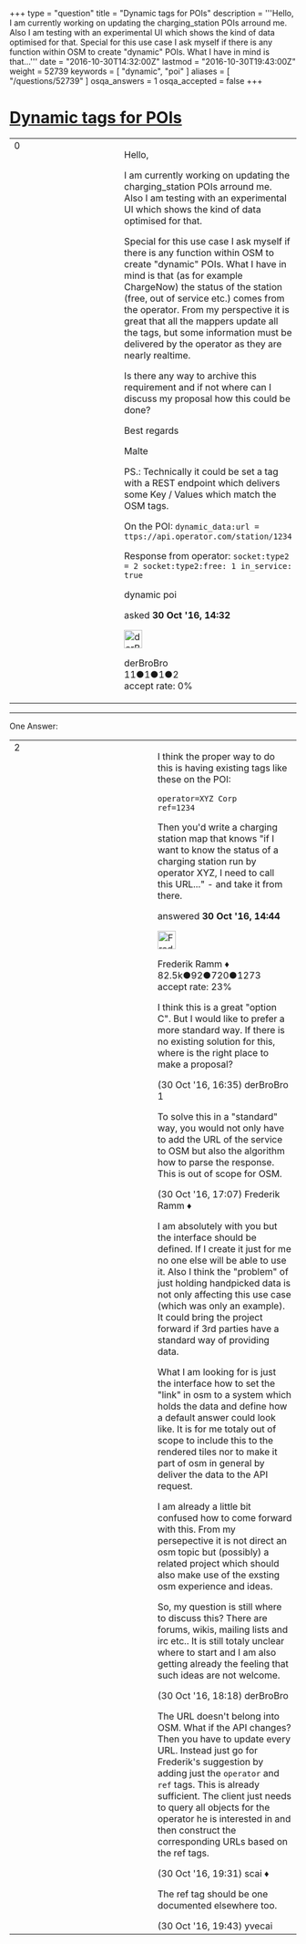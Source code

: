 +++
type = "question"
title = "Dynamic tags for POIs"
description = '''Hello,  I am currently working on updating the charging_station POIs arround me. Also I am testing with an experimental UI which shows the kind of data optimised for that. Special for this use case I ask myself if there is any function within OSM to create &quot;dynamic&quot; POIs. What I have in mind is that...'''
date = "2016-10-30T14:32:00Z"
lastmod = "2016-10-30T19:43:00Z"
weight = 52739
keywords = [ "dynamic", "poi" ]
aliases = [ "/questions/52739" ]
osqa_answers = 1
osqa_accepted = false
+++

<div class="headNormal">

# [Dynamic tags for POIs](/questions/52739/dynamic-tags-for-pois)

</div>

<div id="main-body">

<div id="askform">

<table id="question-table" style="width:100%;">
<colgroup>
<col style="width: 50%" />
<col style="width: 50%" />
</colgroup>
<tbody>
<tr>
<td style="width: 30px; vertical-align: top"><div class="vote-buttons">
<span id="post-52739-upvote" class="ajax-command post-vote up" rel="nofollow" title="I like this post (click again to cancel)"> </span>
<div id="post-52739-score" class="post-score" title="current number of votes">
0
</div>
<span id="post-52739-downvote" class="ajax-command post-vote down" rel="nofollow" title="I dont like this post (click again to cancel)"> </span> <span id="favorite-mark" class="ajax-command favorite-mark" rel="nofollow" title="mark/unmark this question as favorite (click again to cancel)"> </span>
<div id="favorite-count" class="favorite-count">
&#10;</div>
</div></td>
<td><div id="item-right">
<div class="question-body">
<p>Hello,</p>
<p>I am currently working on updating the charging_station POIs arround me. Also I am testing with an experimental UI which shows the kind of data optimised for that.</p>
<p>Special for this use case I ask myself if there is any function within OSM to create "dynamic" POIs. What I have in mind is that (as for example ChargeNow) the status of the station (free, out of service etc.) comes from the operator. From my perspective it is great that all the mappers update all the tags, but some information must be delivered by the operator as they are nearly realtime.</p>
<p>Is there any way to archive this requirement and if not where can I discuss my proposal how this could be done?</p>
<p>Best regards</p>
<p>Malte</p>
<p>PS.: Technically it could be set a tag with a REST endpoint which delivers some Key / Values which match the OSM tags.</p>
<p>On the POI: <code>dynamic_data:url = </code><span><code>ttps://api.operator.com/station/1234</code></span></p>
<p>Response from operator: <code>socket:type2 = 2 socket:type2:free: 1 in_service: true</code></p>
</div>
<div id="question-tags" class="tags-container tags">
<span class="post-tag tag-link-dynamic" rel="tag" title="see questions tagged &#39;dynamic&#39;">dynamic</span> <span class="post-tag tag-link-poi" rel="tag" title="see questions tagged &#39;poi&#39;">poi</span>
</div>
<div id="question-controls" class="post-controls">
&#10;</div>
<div class="post-update-info-container">
<div class="post-update-info post-update-info-user">
<p>asked <strong>30 Oct '16, 14:32</strong></p>
<img src="https://secure.gravatar.com/avatar/423db5ffe6a01cc1c6663f6fc37a30b5?s=32&amp;d=identicon&amp;r=g" class="gravatar" width="32" height="32" alt="derBroBro&#39;s gravatar image" />
<p><span>derBroBro</span><br />
<span class="score" title="11 reputation points">11</span><span title="1 badges"><span class="badge1">●</span><span class="badgecount">1</span></span><span title="1 badges"><span class="silver">●</span><span class="badgecount">1</span></span><span title="2 badges"><span class="bronze">●</span><span class="badgecount">2</span></span><br />
<span class="accept_rate" title="Rate of the user&#39;s accepted answers">accept rate:</span> <span title="derBroBro has no accepted answers">0%</span></p>
</div>
</div>
<div id="comments-container-52739" class="comments-container">
&#10;</div>
<div id="comment-tools-52739" class="comment-tools">
&#10;</div>
<div class="clear">
&#10;</div>
<div id="comment-52739-form-container" class="comment-form-container">
&#10;</div>
<div class="clear">
&#10;</div>
</div></td>
</tr>
</tbody>
</table>

------------------------------------------------------------------------

<div class="tabBar">

<span id="sort-top"></span>

<div class="headQuestions">

One Answer:

</div>

</div>

<span id="52740"></span>

<div id="answer-container-52740" class="answer">

<table style="width:100%;">
<colgroup>
<col style="width: 50%" />
<col style="width: 50%" />
</colgroup>
<tbody>
<tr>
<td style="width: 30px; vertical-align: top"><div class="vote-buttons">
<span id="post-52740-upvote" class="ajax-command post-vote up" rel="nofollow" title="I like this post (click again to cancel)"> </span>
<div id="post-52740-score" class="post-score" title="current number of votes">
2
</div>
<span id="post-52740-downvote" class="ajax-command post-vote down" rel="nofollow" title="I dont like this post (click again to cancel)"> </span>
</div></td>
<td><div class="item-right">
<div class="answer-body">
<p>I think the proper way to do this is having existing tags like these on the POI:</p>
<pre><code>operator=XYZ Corp
ref=1234</code></pre>
<p>Then you'd write a charging station map that knows "if I want to know the status of a charging station run by operator XYZ, I need to call this URL..." - and take it from there.</p>
</div>
<div class="answer-controls post-controls">
&#10;</div>
<div class="post-update-info-container">
<div class="post-update-info post-update-info-user">
<p>answered <strong>30 Oct '16, 14:44</strong></p>
<img src="https://secure.gravatar.com/avatar/a2b38d937e70ab39d895d17da0dd1ba4?s=32&amp;d=identicon&amp;r=g" class="gravatar" width="32" height="32" alt="Frederik%20Ramm&#39;s gravatar image" />
<p><span>Frederik Ramm ♦</span><br />
<span class="score" title="82494 reputation points"><span>82.5k</span></span><span title="92 badges"><span class="badge1">●</span><span class="badgecount">92</span></span><span title="720 badges"><span class="silver">●</span><span class="badgecount">720</span></span><span title="1273 badges"><span class="bronze">●</span><span class="badgecount">1273</span></span><br />
<span class="accept_rate" title="Rate of the user&#39;s accepted answers">accept rate:</span> <span title="Frederik Ramm has 417 accepted answers">23%</span></p>
</div>
</div>
<div id="comments-container-52740" class="comments-container">
<span id="52743"></span>
<div id="comment-52743" class="comment">
<div id="post-52743-score" class="comment-score">
&#10;</div>
<div class="comment-text">
<p>I think this is a great "option C". But I would like to prefer a more standard way. If there is no existing solution for this, where is the right place to make a proposal?</p>
</div>
<div id="comment-52743-info" class="comment-info">
<span class="comment-age">(30 Oct '16, 16:35)</span> <span class="comment-user userinfo">derBroBro</span>
</div>
</div>
<span id="52744"></span>
<div id="comment-52744" class="comment">
<div id="post-52744-score" class="comment-score">
1
</div>
<div class="comment-text">
<p>To solve this in a "standard" way, you would not only have to add the URL of the service to OSM but also the algorithm how to parse the response. This is out of scope for OSM.</p>
</div>
<div id="comment-52744-info" class="comment-info">
<span class="comment-age">(30 Oct '16, 17:07)</span> <span class="comment-user userinfo">Frederik Ramm ♦</span>
</div>
</div>
<span id="52745"></span>
<div id="comment-52745" class="comment">
<div id="post-52745-score" class="comment-score">
&#10;</div>
<div class="comment-text">
<p>I am absolutely with you but the interface should be defined. If I create it just for me no one else will be able to use it. Also I think the "problem" of just holding handpicked data is not only affecting this use case (which was only an example). It could bring the project forward if 3rd parties have a standard way of providing data.</p>
<p>What I am looking for is just the interface how to set the "link" in osm to a system which holds the data and define how a default answer could look like. It is for me totaly out of scope to include this to the rendered tiles nor to make it part of osm in general by deliver the data to the API request.</p>
<p>I am already a little bit confused how to come forward with this. From my persepective it is not direct an osm topic but (possibly) a related project which should also make use of the exsting osm experience and ideas.</p>
<p>So, my question is still where to discuss this? There are forums, wikis, mailing lists and irc etc.. It is still totaly unclear where to start and I am also getting already the feeling that such ideas are not welcome.</p>
</div>
<div id="comment-52745-info" class="comment-info">
<span class="comment-age">(30 Oct '16, 18:18)</span> <span class="comment-user userinfo">derBroBro</span>
</div>
</div>
<span id="52746"></span>
<div id="comment-52746" class="comment">
<div id="post-52746-score" class="comment-score">
&#10;</div>
<div class="comment-text">
<p>The URL doesn't belong into OSM. What if the API changes? Then you have to update every URL. Instead just go for Frederik's suggestion by adding just the <code>operator</code> and <code>ref</code> tags. This is already sufficient. The client just needs to query all objects for the operator he is interested in and then construct the corresponding URLs based on the ref tags.</p>
</div>
<div id="comment-52746-info" class="comment-info">
<span class="comment-age">(30 Oct '16, 19:31)</span> <span class="comment-user userinfo">scai ♦</span>
</div>
</div>
<span id="52747"></span>
<div id="comment-52747" class="comment">
<div id="post-52747-score" class="comment-score">
&#10;</div>
<div class="comment-text">
<p>The ref tag should be one documented elsewhere too.</p>
</div>
<div id="comment-52747-info" class="comment-info">
<span class="comment-age">(30 Oct '16, 19:43)</span> <span class="comment-user userinfo">yvecai</span>
</div>
</div>
</div>
<div id="comment-tools-52740" class="comment-tools">
&#10;</div>
<div class="clear">
&#10;</div>
<div id="comment-52740-form-container" class="comment-form-container">
&#10;</div>
<div class="clear">
&#10;</div>
</div></td>
</tr>
</tbody>
</table>

</div>

<div class="paginator-container-left">

</div>

</div>

</div>

